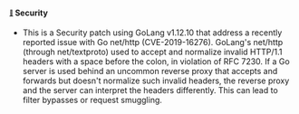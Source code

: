 #### <sub><sup><a name="v524-note-4511" href="#v524-note-4511">:link:</a></sup></sub> Security

* This is a Security patch using GoLang v1.12.10 that address a recently reported issue with Go net/http (CVE-2019-16276). 
  GoLang's net/http (through net/textproto) used to accept and normalize invalid HTTP/1.1 headers with a space before the colon, in violation of RFC 7230. If a Go server is used behind an uncommon reverse proxy that accepts and forwards but doesn't normalize such invalid headers, the reverse proxy and the server can interpret the headers differently. This can lead to filter bypasses or request smuggling.

